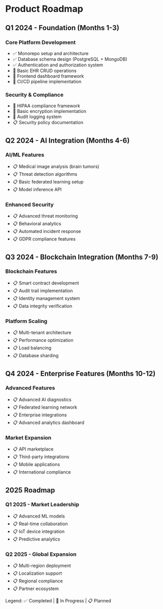 # Product Roadmap

## Q1 2024 - Foundation (Months 1-3)

### Core Platform Development
- ✅ Monorepo setup and architecture
- ✅ Database schema design (PostgreSQL + MongoDB)
- ✅ Authentication and authorization system
- 🔄 Basic EHR CRUD operations
- 🔄 Frontend dashboard framework
- 🔄 CI/CD pipeline implementation

### Security & Compliance
- 🔄 HIPAA compliance framework
- 🔄 Basic encryption implementation
- 🔄 Audit logging system
- 📋 Security policy documentation

## Q2 2024 - AI Integration (Months 4-6)

### AI/ML Features
- 📋 Medical image analysis (brain tumors)
- 📋 Threat detection algorithms
- 📋 Basic federated learning setup
- 📋 Model inference API

### Enhanced Security
- 📋 Advanced threat monitoring
- 📋 Behavioral analytics
- 📋 Automated incident response
- 📋 GDPR compliance features

## Q3 2024 - Blockchain Integration (Months 7-9)

### Blockchain Features
- 📋 Smart contract development
- 📋 Audit trail implementation
- 📋 Identity management system
- 📋 Data integrity verification

### Platform Scaling
- 📋 Multi-tenant architecture
- 📋 Performance optimization
- 📋 Load balancing
- 📋 Database sharding

## Q4 2024 - Enterprise Features (Months 10-12)

### Advanced Features
- 📋 Advanced AI diagnostics
- 📋 Federated learning network
- 📋 Enterprise integrations
- 📋 Advanced analytics dashboard

### Market Expansion
- 📋 API marketplace
- 📋 Third-party integrations
- 📋 Mobile applications
- 📋 International compliance

## 2025 Roadmap

### Q1 2025 - Market Leadership
- 📋 Advanced ML models
- 📋 Real-time collaboration
- 📋 IoT device integration
- 📋 Predictive analytics

### Q2 2025 - Global Expansion
- 📋 Multi-region deployment
- 📋 Localization support
- 📋 Regional compliance
- 📋 Partner ecosystem

Legend: ✅ Completed | 🔄 In Progress | 📋 Planned
